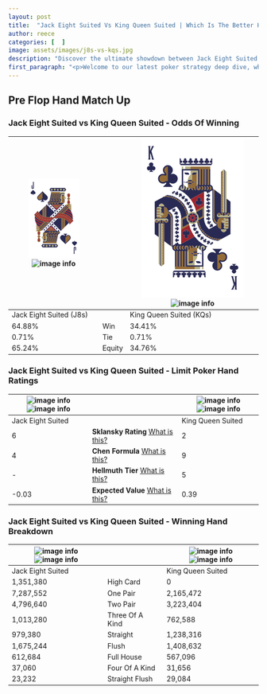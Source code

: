 ```yaml
---
layout: post
title:  "Jack Eight Suited Vs King Queen Suited | Which Is The Better Hand In Poker? A Complete Guide"
author: reece
categories: [  ]
image: assets/images/j8s-vs-kqs.jpg
description: "Discover the ultimate showdown between Jack Eight Suited and King Queen Suited in poker! Uncover the odds, strategies, and scenarios where one hand triumphs over the other. Get ready to up your poker game with this thrilling analysis."
first_paragraph: "<p>Welcome to our latest poker strategy deep dive, where we're pitting two distinct hands against each other in a high-stakes showdown: Jack Eight Suited vs King Queen Suited.</p><p>In the dynamic world of poker, every decision counts, and knowing which hand holds the upper hand is key to your success at the table.</p><p>In this article, we'll dissect these two hands, explore the scenarios where one dominates the other, and equip you with the knowledge to make strategic choices that can tip the odds in your favor.</p><p>Get ready to unravel the intriguing dynamics of these poker hands and elevate your game to new heights.</p>"
---
```




[comment]: # (sp0)

## Pre Flop Hand Match Up

<div class="table hand-ratings" markdown="1"> 



### Jack Eight Suited vs King Queen Suited - Odds Of Winning


    
| ![image info](assets/images/hand1/j.png) ![image info](assets/images/hand1/8s.png) |  | ![image info](assets/images/hand2/k.png) ![image info](assets/images/hand2/qs.png) |
| -------- | -------- | -------- |
| Jack Eight Suited (J8s) |  | King Queen Suited (KQs) |
| 64.88% | Win | 34.41% |
| 0.71% | Tie | 0.71% |
| 65.24% | Equity | 34.76% |




[comment]: # (sp1)



### Jack Eight Suited vs King Queen Suited - Limit Poker Hand Ratings


    
| ![image info](https://www.riverpairs.com/assets/images/hand1/j.png) ![image info](https://www.riverpairs.com/assets/images/hand1/8s.png) |  | ![image info](https://www.riverpairs.com/assets/images/hand2/k.png) ![image info](https://www.riverpairs.com/assets/images/hand2/qs.png) |
| -------- | -------- | -------- |
| Jack Eight Suited |  | King Queen Suited |
| 6 | **Sklansky Rating** [What is this?](/sklansky-rating-explained) | 2 |
| 4 | **Chen Formula** [What is this?](/chen-formula-explained) | 9 |
| - | **Hellmuth Tier** [What is this?](/Hellmuth-tier-explained) | 5 |
| -0.03 | **Expected Value** [What is this?](/expected-value-explained) | 0.39 |




[comment]: # (sp2)



### Jack Eight Suited vs King Queen Suited - Winning Hand Breakdown


    
| ![image info](https://www.riverpairs.com/assets/images/hand1/j.png) ![image info](https://www.riverpairs.com/assets/images/hand1/8s.png) |  | ![image info](https://www.riverpairs.com/assets/images/hand2/k.png) ![image info](https://www.riverpairs.com/assets/images/hand2/qs.png) |
| -------- | -------- | -------- |
| Jack Eight Suited |  | King Queen Suited |
| 1,351,380 | High Card | 0 |
| 7,287,552 | One Pair | 2,165,472 |
| 4,796,640 | Two Pair | 3,223,404 |
| 1,013,280 | Three Of A Kind | 762,588 |
| 979,380 | Straight | 1,238,316 |
| 1,675,244 | Flush | 1,408,632 |
| 612,684 | Full House | 567,096 |
| 37,060 | Four Of A Kind | 31,656 |
| 23,232 | Straight Flush | 29,084 |




[comment]: # (sp3)



</div>

[comment]: # (sp4)



[comment]: # (sp5)

